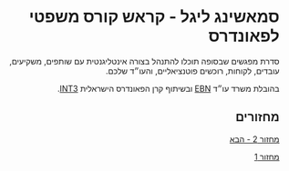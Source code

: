 <div dir="rtl">
<h1>סמאשינג ליגל - קראש קורס משפטי לפאונדרס</h1>
<p>
סדרת מפגשים שבסופה תוכלו להתנהל בצורה אינטליגנטית עם שותפים, משקיעים, עובדים, לקוחות, רוכשים פוטנציאליים, והעו״ד שלכם.
</p>
  
<p>
בהובלת משרד עו״ד
<a href="https://www.ebnlaw.co.il/">EBN</a>
ובשיתוף קרן הפאונדרס הישראלית
<a href="https://int3.com/">INT3</a>.
</p>

<h2>מחזורים</h2>

[מחזור 2 - הבא](cohorts/2.md)

  
[מחזור 1](cohorts/1.md)
  
<div>
